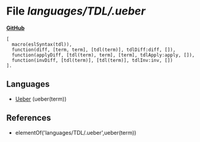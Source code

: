# File _languages/TDL/.ueber_
**[GitHub](https://github.com/softlang/yas/blob/master/languages/TDL/.ueber)**
```
[
  macro(eslSyntax(tdl)),
  function(diff, [term, term], [tdl(term)], tdlDiff:diff, []),
  function(applyDiff, [tdl(term), term], [term], tdlApply:apply, []),
  function(invDiff, [tdl(term)], [tdl(term)], tdlInv:inv, [])
].
```

## Languages
* [Ueber](../languages/Ueber.md) (ueber(term))

## References
* elementOf('languages/TDL/.ueber',ueber(term))
